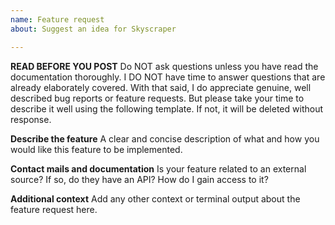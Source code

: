 ```yaml
---
name: Feature request
about: Suggest an idea for Skyscraper

---
```


**READ BEFORE YOU POST**
Do NOT ask questions unless you have read the documentation thoroughly. I DO NOT have time to answer questions that are already elaborately covered. With that said, I do appreciate genuine, well described bug reports or feature requests. But please take your time to describe it well using the following template. If not, it will be deleted without response.

**Describe the feature**
A clear and concise description of what and how you would like this feature to be implemented.

**Contact mails and documentation**
Is your feature related to an external source? If so, do they have an API? How do I gain access to it?

**Additional context**
Add any other context or terminal output about the feature request here.
